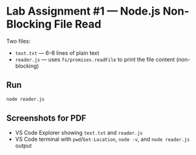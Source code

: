 # Lab Assignment #1 — Node.js Non-Blocking File Read

Two files:
- `text.txt` — 6–8 lines of plain text
- `reader.js` — uses `fs/promises.readFile` to print the file content (non-blocking)

## Run
```bash
node reader.js
```

## Screenshots for PDF
- VS Code Explorer showing `text.txt` and `reader.js`
- VS Code terminal with `pwd`/`Get-Location`, `node -v`, and `node reader.js` output
